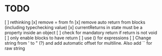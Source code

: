 # TODO


[ ] rethinking
  [x] remove = from fn
  [x] remove auto return from blocks (including typechecking value)
  [x] currentReturns in state must be a property inside an object
  [ ] check for mandatory return if return is not void
  [ ] only enable blocks to have return
  [ ] use () for expressions
  [ ] Change string from ' to " (?) and add automatic offset for multiline. Also add `` for raw string
